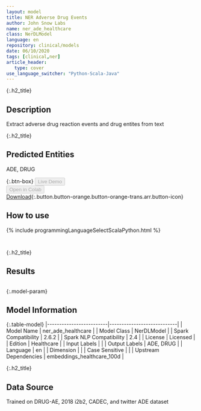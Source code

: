 ```yaml
---
layout: model
title: NER Adverse Drug Events
author: John Snow Labs
name: ner_ade_healthcare
class: NerDLModel
language: en
repository: clinical/models
date: 06/10/2020
tags: [clinical,ner]
article_header:
   type: cover
use_language_switcher: "Python-Scala-Java"
---
```


{:.h2_title}
## Description 
Extract adverse drug reaction events and drug entites from text

 {:.h2_title}
## Predicted Entities
ADE, DRUG 

{:.btn-box}
<button class="button button-orange" disabled>Live Demo</button><br/><button class="button button-orange" disabled>Open in Colab</button><br/>[Download](https://s3.amazonaws.com/auxdata.johnsnowlabs.com/clinical/models/ner_ade_healthcare_en_2.6.0_2.4_1601450601043.zip){:.button.button-orange.button-orange-trans.arr.button-icon}<br/>

## How to use 
<div class="tabs-box" markdown="1">

{% include programmingLanguageSelectScalaPython.html %}

```python

```

```scala

```
</div>

{:.h2_title}
## Results
```bash

```

{:.model-param}
## Model Information

{:.table-model}
|-------------------------|----------------------------|
| Model Name              | ner_ade_healthcare         |
| Model Class             | NerDLModel                 |
| Spark Compatibility     | 2.6.2                      |
| Spark NLP Compatibility | 2.4                        |
| License                 | Licensed                   |
| Edition                 | Healthcare                 |
| Input Labels            |                            |
| Output Labels           | ADE, DRUG                  |
| Language                | en                         |
| Dimension               |                            |
| Case Sensitive          |                            |
| Upstream Dependencies   | embeddings_healthcare_100d |




{:.h2_title}
## Data Source

Trained on DRUG-AE, 2018 i2b2, CADEC, and twitter ADE dataset

